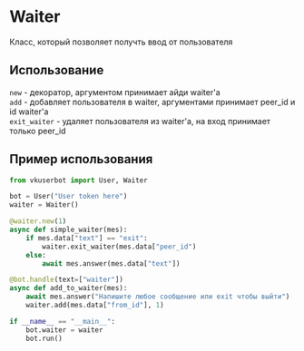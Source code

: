 # Waiter
Класс, который позволяет получть ввод от пользователя
## Использование
`new` - декоратор, аргументом принимает айди waiter'a <br/>
`add` - добавляет пользователя в waiter, аргументами принимает peer_id и id waiter'а <br/>
`exit_waiter` - удаляет пользователя из waiter'а, на вход принимает только peer_id
## Пример использования
```python
from vkuserbot import User, Waiter

bot = User("User token here")
waiter = Waiter()

@waiter.new(1)
async def simple_waiter(mes):
    if mes.data["text"] == "exit":
        waiter.exit_waiter(mes.data["peer_id")
    else:
        await mes.answer(mes.data["text"])

@bot.handle(text=["waiter"])
async def add_to_waiter(mes):
    await mes.answer("Напишите любое сообщение или exit чтобы выйти")
    waiter.add(mes.data["from_id"], 1)

if __name__ == "__main__":
    bot.waiter = waiter
    bot.run()
```